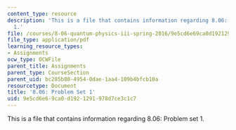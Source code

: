 ```yaml
---
content_type: resource
description: 'This is a file that contains information regarding 8.06: Problem set
  1.'
file: /courses/8-06-quantum-physics-iii-spring-2016/9e5cd6e69ca0d1921291978d7ce3c1c7_MIT8_06S16_ps1.pdf
file_type: application/pdf
learning_resource_types:
- Assignments
ocw_type: OCWFile
parent_title: Assignments
parent_type: CourseSection
parent_uid: bc285b80-4954-0dae-1aa4-109b4bfcb10a
resourcetype: Document
title: '8.06: Problem Set 1'
uid: 9e5cd6e6-9ca0-d192-1291-978d7ce3c1c7
---
```

This is a file that contains information regarding 8.06: Problem set 1.

